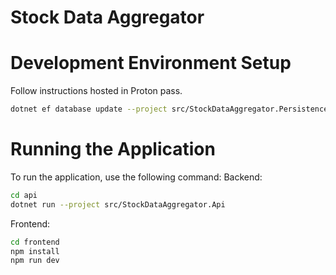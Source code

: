 # Stock Data Aggregator

# Development Environment Setup
Follow instructions hosted in Proton pass.
```bash
dotnet ef database update --project src/StockDataAggregator.Persistence --startup-project src/StockDataAggregator.Api
```

# Running the Application
To run the application, use the following command:
Backend:
```bash
cd api
dotnet run --project src/StockDataAggregator.Api
```

Frontend:
```bash
cd frontend
npm install
npm run dev
```
